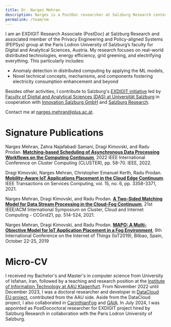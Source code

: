 ```yaml
---
title: Dr. Narges Mehran
description: Narges is a PostDoc researcher at Salzburg Research center and associated member of the Privacy Engineering and Policy-Aligned Systems (PEPSys) group at the Paris Lodron University of Salzburg. Her research interests comprise all sub-fields of cryptography, anomaly detection in computing infrastructure, and AI algorithms with their applicability to improve electricity consumption.
permalink: /team/nm
---
```



I am an EXDIGIT Research Associate (PostDoc) at Salzburg Research and associated member of the Privacy Engineering and Policy-aligned Systems (PEPSys) group at the Paris Lodron University of Salzburg’s faculty for Digital and Analytical Sciences, Austria. My research focuses on real-world distributed technologies, energy efficiency, grid greening, and electrifying everything. This particularly includes:

* Anomaly detection in distributed computing by applying the ML models,
* Novel technical concepts, mechanisms, and components fostering electricity consumption enhancement and beyond

Besides other activities, I contribute to Salzburg's [EXDIGIT initiative](https://www.plus.ac.at/digital-and-analytical-sciences/fachbereiche-einrichtungen/einrichtungen/exdigit/?lang=en) led by [Faculty of Digital and Analytical Sciences (DAS) at Universität Salzburg](https://www.plus.ac.at/aihi/der-fachbereich/team/?lang=en) in cooperation with [Innovation Salzburg GmbH](https://www.innovation-salzburg.at/en/projekt/exdigit/) and [Salzburg Research](https://www.salzburgresearch.at/2024/kooperation-fuer-interdisziplinaere-forschung-in-salzburg/).


Contact me at [narges.mehran@plus.ac.at](mailto:narges.mehran@plus.ac.at).

# Signature Publications

Narges Mehran, Zahra Najafabadi Samani, Dragi Kimovski, and Radu Prodan. [**Matching-based Scheduling of Asynchronous Data Processing Workflows on the Computing Continuum**](https://scholar.google.com/scholar?oi=bibs&hl=en&cluster=11718589364205876848), 2022 IEEE International Conference on Cluster Computing (CLUSTER), pp. 58-70. IEEE, 2022.

Dragi Kimovski, Narges Mehran, Christopher Emanuel Kerth, Radu Prodan. [**Mobility-Aware IoT Applications Placement in the Cloud Edge Continuum**](https://scholar.google.com/scholar?oi=bibs&hl=en&cluster=8614597095321941095). IEEE Transactions on Services Computing, vol. 15, no. 6, pp. 3358-3371, 2021.

Narges Mehran, Dragi Kimovski, and Radu Prodan. [**A Two-Sided Matching Model for Data Stream Processing in the Cloud-Fog Continuum**](https://scholar.google.com/scholar?oi=bibs&hl=en&cluster=2808783037450491203), 21st IEEE/ACM International Symposium on Cluster, Cloud and Internet Computing - CCGrid21, pp. 514-524, 2021.

Narges Mehran, Dragi Kimovski, and Radu Prodan. [**MAPO: A Multi-Objective Model for IoT Application Placement in a Fog Environment**](https://scholar.google.com/scholar?oi=bibs&hl=en&cluster=7780541078258862031), 9th International Conference on the Internet of Things (IoT2019), Bilbao, Spain, October 22-25, 2019


# Micro-CV

I received my Bachelor's and Master's in computer science from University of Isfahan, Iran, followed by a teaching and research position at the [Institute of Information Technology at AAU Klagenfurt](https://itec.aau.at/new-team-member-joined-itec/). From November 2022 until December 2023, I was a doctoral researcher and developer in [DataCloud EU project](https://www.datacloud.eu/), contributed from the AAU side. Aside from the DataCloud project, I also collaborated in [CarinthianFog](https://c3.itec.aau.at/) and [GAIA](https://athena.itec.aau.at/gaia/). In July 2024, I was appointed as PostDococtoral researcher for EXDIGIT project hired by Salzburg Research in collaboration with the Paris Lodron University of Salzburg.
